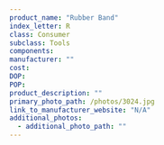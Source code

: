 ```yaml
---
product_name: "Rubber Band"
index_letter: R
class: Consumer
subclass: Tools
components:
manufacturer: ""
cost: 
DOP: 
POP: 
product_description: ""
primary_photo_path: /photos/3024.jpg
link_to_manufacturer_website: "N/A"
additional_photos:
  - additional_photo_path: ""
---
```

